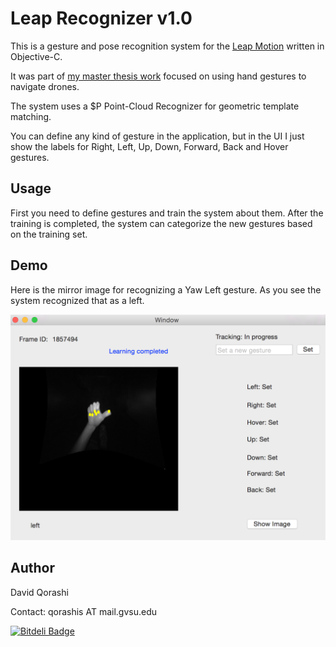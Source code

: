 # Leap Recognizer v1.0

This is a gesture and pose recognition system for the [Leap Motion](https://www.leapmotion.com/) written in Objective-C.

It was part of [my master thesis work](http://www.slideshare.net/daqo/masters-thesis-proposal-david-qorashi) focused on using hand gestures to navigate drones.

The system uses a $P Point-Cloud Recognizer for geometric template matching.

You can define any kind of gesture in the application, but in the UI I just show the labels for Right, Left, Up, Down, Forward, Back and Hover gestures.

## Usage
First you need to define gestures and train the system about them. After the training is completed, the system can categorize the new gestures based on the training set.

## Demo
Here is the mirror image for recognizing a Yaw Left gesture. As you see the system recognized that as a left.

![ScreenShot](./images/yaw_left_image.png)

## Author
David Qorashi

Contact: qorashis AT mail.gvsu.edu



[![Bitdeli Badge](https://d2weczhvl823v0.cloudfront.net/daqo/leap-recognizer/trend.png)](https://bitdeli.com/free "Bitdeli Badge")

